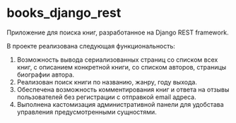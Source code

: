 # books_django_rest

Приложение для поиска книг, разработанное на Django REST framework.

В проекте реализована следующая функциональность:

1. Возможность вывода сериализованных страниц со списком всех книг, с описанием конкретной книги, со списком авторов, страницы биографии автора.
2. Реализован поиск книги по названию, жанру, году выхода.
3. Обеспечена возможность комментирования книг и ответа на отзывы пользователей без регистрации с отправкой email адреса.
4. Выполнена кастомизация административной панели для удобстава управления предусмотренными сущностями.
